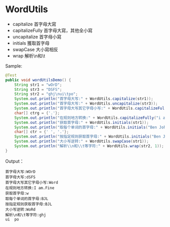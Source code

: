 # WordUtils

* capitalize 首字母大寫
* capitalizeFully 首字母大寫，其他全小寫
* uncapitalize 首字母小寫
* initials 獲取首字母
* swapCase 大小寫相反
* wrap 解析\n和\t

Sample:
```java
@Test
public void wordUtilsDemo() {
    String str1 = "wOrD";
    String str3 = "DSFS";
    String str2 = "ghj\nui\tpo";
    System.out.println("首字母大写:" + WordUtils.capitalize(str1));
    System.out.println("首字母大写:" + WordUtils.uncapitalize(str3));
    System.out.println("首字母大写其它字母小写:" + WordUtils.capitalizeFully(str1));
    char[] ctrg = {'.'};
    System.out.println("在规则地方转换:" + WordUtils.capitalizeFully("i aM.fine", ctrg));
    System.out.println("获取首字母:" + WordUtils.initials(str1));
    System.out.println("取每个单词的首字母:" + WordUtils.initials("Ben John Lee", null));
    char[] ctr = {' ', '.'};
    System.out.println("按指定规则获取首字母:" + WordUtils.initials("Ben J.Lee", ctr));
    System.out.println("大小写逆转:" + WordUtils.swapCase(str1));
    System.out.println("解析\\n和\\t等字符:" + WordUtils.wrap(str2, 1));
}
```
Output：
```debug
首字母大写:WOrD
首字母大写:dSFS
首字母大写其它字母小写:Word
在规则地方转换:I am.Fine
获取首字母:w
取每个单词的首字母:BJL
按指定规则获取首字母:BJL
大小写逆转:WoRd
解析\n和\t等字符:ghj
ui	po
```